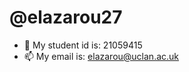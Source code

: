# @elazarou27
- 👀 My student id is: 21059415
- 📫 My email is: elazarou@uclan.ac.uk

<!---
elazarou27/elazarou27 is a ✨ special ✨ repository because its `README.md` (this file) appears on your GitHub profile.
You can click the Preview link to take a look at your changes.
--->
